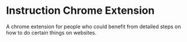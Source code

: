 # Instruction Chrome Extension
A chrome extension for people who could benefit from detailed steps on how to do certain things on websites.
